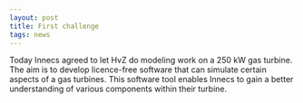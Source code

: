 ```yaml
---
layout: post
title: First challenge
tags: news
---
```


Today Innecs agreed to let HvZ do modeling work on a 250 kW
gas turbine. The aim is to develop licence-free software that can simulate
certain aspects of a gas turbines. This software tool enables Innecs to gain a
better understanding of various components within their turbine.
